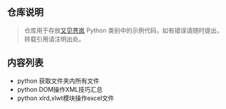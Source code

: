 ## 仓库说明

> 仓库用于存放[又见苍岚](https://www.zywvvd.com) Python 类别中的示例代码，如有错误请随时提出，转载引用请注明出处。

## 内容列表

- python 获取文件夹内所有文件
- python DOM操作XML技巧汇总
- python xlrd,xlwt模块操作excel文件





